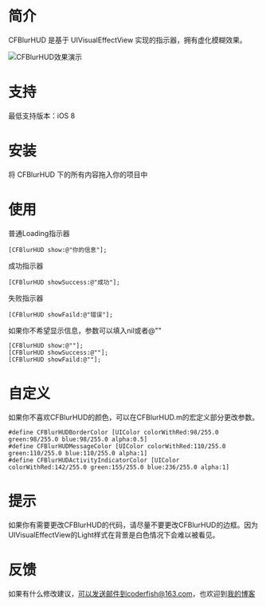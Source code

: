 # 简介

CFBlurHUD 是基于 UIVisualEffectView 实现的指示器，拥有虚化模糊效果。

![CFBlurHUD效果演示](res/github_iOS-CFBlurHUD-show.gif)

# 支持

最低支持版本：iOS 8

# 安装

将 CFBlurHUD 下的所有内容拖入你的项目中

# 使用

普通Loading指示器

```
[CFBlurHUD show:@"你的信息"];
```

成功指示器

```
[CFBlurHUD showSuccess:@"成功"];
```

失败指示器

```
[CFBlurHUD showFaild:@"错误"];
```

如果你不希望显示信息，参数可以填入nil或者@""

```
[CFBlurHUD show:@""];
[CFBlurHUD showSuccess:@""];
[CFBlurHUD showFaild:@""];
```

# 自定义

如果你不喜欢CFBlurHUD的颜色，可以在CFBlurHUD.m的宏定义部分更改参数。

```
#define CFBlurHUDBorderColor [UIColor colorWithRed:98/255.0 green:98/255.0 blue:98/255.0 alpha:0.5]
#define CFBlurHUDMessageColor [UIColor colorWithRed:110/255.0 green:110/255.0 blue:110/255.0 alpha:1]
#define CFBlurHUDActivityIndicatorColor [UIColor colorWithRed:142/255.0 green:155/255.0 blue:236/255.0 alpha:1]
```

# 提示

如果你有需要更改CFBlurHUD的代码，请尽量不要更改CFBlurHUD的边框。因为UIVisualEffectView的Light样式在背景是白色情况下会难以被看见。

# 反馈

如果有什么修改建议，可以发送邮件到coderfish@163.com，也欢迎到[我的博客](http://zhoulingyu.com)

